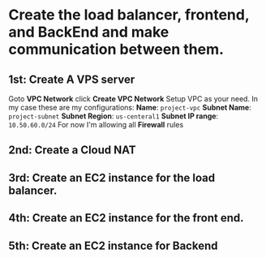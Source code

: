 # Create the load balancer, frontend, and BackEnd and make communication between them.

## 1st: Create A VPS server
Goto **VPC Network** click **Create VPC Network**
Setup VPC as your need. In my case these are my configurations:
**Name**: `project-vpc`
**Subnet Name**: `project-subnet`
**Subnet Region**: `us-centeral1`
**Subnet IP range**: `10.50.60.0/24`
For now I'm allowing all **Firewall** rules
## 2nd: Create a Cloud NAT
## 3rd: Create an EC2 instance for the load balancer.
## 4th: Create an EC2 instance for the front end.
## 5th: Create an EC2 instance for Backend

